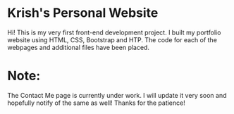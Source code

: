 # Krish's Personal Website

Hi! This is my very first front-end development project. I built my portfolio website using HTML, CSS, Bootstrap and HTP. The code for each of the webpages and additional files have been placed.

# Note: 
The Contact Me page is currently under work. I will update it very soon and hopefully notify of the same as well!
Thanks for the patience!
